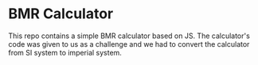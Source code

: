 # BMR Calculator

This repo contains a simple BMR calculator based on JS. The calculator's code was given to us as a challenge and we had to convert the calculator from SI system to imperial system.
